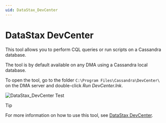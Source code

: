 ```yaml
---
uid: DataStax_DevCenter
---
```


# DataStax DevCenter

This tool allows you to perform CQL queries or run scripts on a Cassandra database.

The tool is by default available on any DMA using a Cassandra local database.

To open the tool, go to the folder `C:\Program Files\Cassandra\DevCenter\` on the DMA server and double-click *Run DevCenter.lnk*.

![DataStax_DevCenter](~/develop/images/DataStax_DevCenter.png)
Test
> [!TIP]
> For more information on how to use this tool, see [DataStax DevCenter](https://docs.datastax.com/en/archived/developer/devcenter/doc/devcenter/dcToc.html).
